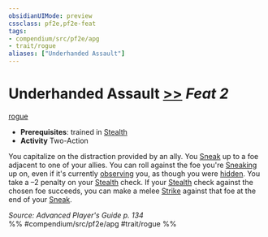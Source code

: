 ```yaml
---
obsidianUIMode: preview
cssclass: pf2e,pf2e-feat
tags:
- compendium/src/pf2e/apg
- trait/rogue
aliases: ["Underhanded Assault"]
---
```

# Underhanded Assault  [>>](rules/core-rulebook/chapter-9-playing-the-game.md#Actions "Two-Action") *Feat 2*  
[rogue](rules/traits/rogue.md "Rogue Class Trait")  

- **Prerequisites**: trained in [Stealth](compendium/skills.md#Stealth)
- **Activity** Two-Action

You capitalize on the distraction provided by an ally. You [Sneak](rules/actions/sneak.md) up to a foe adjacent to one of your allies. You can roll against the foe you're [Sneaking](rules/actions/sneak.md) up on, even if it's currently [observing](rules/conditions.md#Observed) you, as though you were [hidden](rules/conditions.md#Hidden). You take a –2 penalty on your [Stealth](compendium/skills.md#Stealth) check. If your [Stealth](compendium/skills.md#Stealth) check against the chosen foe succeeds, you can make a melee [Strike](rules/actions/strike.md) against that foe at the end of your [Sneak](rules/actions/sneak.md).

*Source: Advanced Player's Guide p. 134*  
%% #compendium/src/pf2e/apg #trait/rogue %%